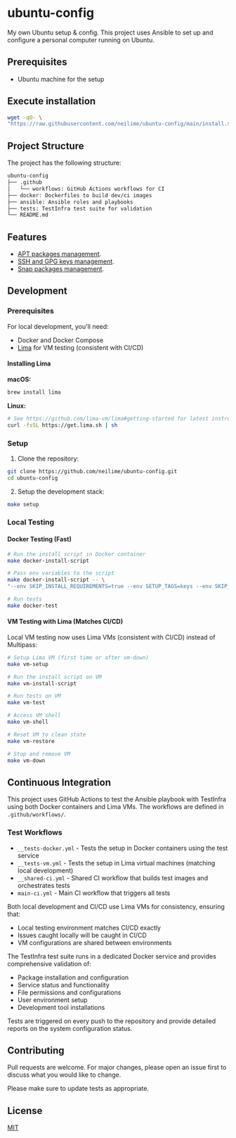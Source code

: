 # ubuntu-config

My own Ubuntu setup & config. This project uses Ansible to set up and configure a
personal computer running on Ubuntu.

## Prerequisites

- Ubuntu machine for the setup

## Execute installation

```sh
wget -qO- \
"https://raw.githubusercontent.com/neilime/ubuntu-config/main/install.sh" | sh
```

## Project Structure

The project has the following structure:

```txt
ubuntu-config
├── .github
│   └── workflows: GitHub Actions workflows for CI
├── docker: Dockerfiles to build dev/ci images
├── ansible: Ansible roles and playbooks
├── tests: TestInfra test suite for validation
└── README.md
```

## Features

- [APT packages management](./ansible/roles/setup_apt/README.md).
- [SSH and GPG keys management](./ansible/roles/setup_keys/README.md).
- [Snap packages management](./ansible/roles/setup_snap/README.md).

## Development

### Prerequisites

For local development, you'll need:

- Docker and Docker Compose
- [Lima](https://github.com/lima-vm/lima) for VM testing (consistent with CI/CD)

#### Installing Lima

**macOS:**
```bash
brew install lima
```

**Linux:**
```bash
# See https://github.com/lima-vm/lima#getting-started for latest instructions
curl -fsSL https://get.lima.sh | sh
```

### Setup

1. Clone the repository:

```bash
git clone https://github.com/neilime/ubuntu-config.git
cd ubuntu-config
```

2. Setup the development stack:

```bash
make setup
```

### Local Testing

#### Docker Testing (Fast)

```bash
# Run the install script in Docker container
make docker-install-script

# Pass env variables to the script
make docker-install-script -- \
"--env SKIP_INSTALL_REQUIREMENTS=true --env SETUP_TAGS=keys --env SKIP_CLEANUP=true"

# Run tests
make docker-test
```

#### VM Testing with Lima (Matches CI/CD)

Local VM testing now uses Lima VMs (consistent with CI/CD) instead of Multipass:

```bash
# Setup Lima VM (first time or after vm-down)
make vm-setup

# Run the install script on VM
make vm-install-script

# Run tests on VM  
make vm-test

# Access VM shell
make vm-shell

# Reset VM to clean state
make vm-restore

# Stop and remove VM
make vm-down
```

## Continuous Integration

This project uses GitHub Actions to test the Ansible playbook with TestInfra using both Docker containers and Lima VMs. The workflows are defined in `.github/workflows/`.

### Test Workflows

- `__tests-docker.yml` - Tests the setup in Docker containers using the test service
- `__tests-vm.yml` - Tests the setup in Lima virtual machines (matching local development)
- `__shared-ci.yml` - Shared CI workflow that builds test images and orchestrates tests
- `main-ci.yml` - Main CI workflow that triggers all tests

Both local development and CI/CD use Lima VMs for consistency, ensuring that:
- Local testing environment matches CI/CD exactly
- Issues caught locally will be caught in CI/CD
- VM configurations are shared between environments

The TestInfra test suite runs in a dedicated Docker service and provides comprehensive validation of:

- Package installation and configuration
- Service status and functionality
- File permissions and configurations
- User environment setup
- Development tool installations

Tests are triggered on every push to the repository and provide detailed reports on the system configuration status.

## Contributing

Pull requests are welcome. For major changes, please open an issue first to
discuss what you would like to change.

Please make sure to update tests as appropriate.

## License

[MIT](https://choosealicense.com/licenses/mit/)
